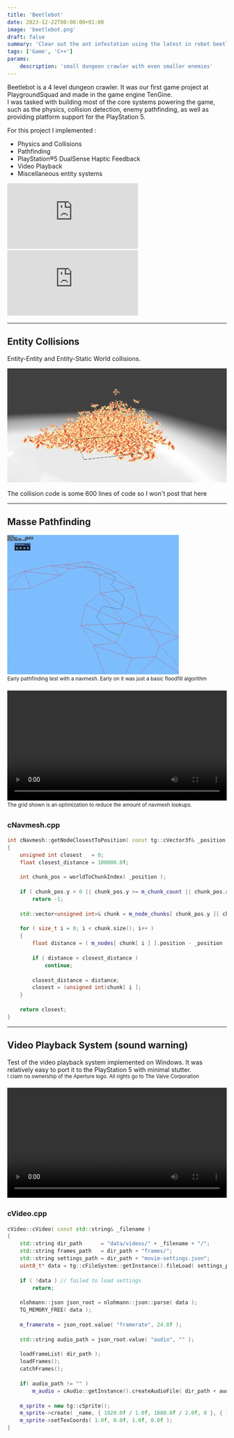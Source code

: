 ```yaml
---
title: 'Beetlebot'
date: 2023-12-22T00:00:00+01:00
image: 'beetlebot.png'
draft: false
summary: 'Clear out the ant infestation using the latest in robot beetle technology'
tags: ['Game', 'C++']
params:
    description: 'small dungeon crawler with even smaller enemies'
---
```


Beetlebot is a 4 level dungeon crawler. It was our first game project at PlaygroundSquad and made in the game engine TenGine.  
I was tasked with building most of the core systems powering the game, such as the physics, collision detection, enemy pathfinding, as well as providing platform support for the PlayStation 5.

For this project I implemented :
* Physics and Collisions
* Pathfinding
* PlayStation®5 DualSense Haptic Feedback
* Video Playback
* Miscellaneous entity systems


<div class="video-container">
    <div class="auto-resizable-iframe">
        <div><iframe frameborder="0" allowfullscreen="" src="https://www.youtube.com/embed/G-td76fZ01g?si=Ianls67Zz_aBeXAx"></iframe></div>
    </div>
    <div class="auto-resizable-iframe">
        <div><iframe frameborder="0" allowfullscreen="" src="https://www.youtube.com/embed/W5Uf3M3wklg?si=CCXDGPvOXxBachXq"></iframe></div>
    </div>
</div>

---

## Entity Collisions

Entity-Entity and Entity-Static World collisions.

![](/images/beetlebot-collision.png)

The collision code is some 600 lines of code so I won't post that here

---

## Masse Pathfinding
![](/images/beetlebot-pathfinding.gif)  
<sup>Early pathfinding test with a navmesh. Early on it was just a basic floodfill algorithm</sup>

<div style="max-width: 720px"> 
    <video controls style="object-fit: cover; width: 100%;">
    <source src="/videos/beetlebot-stresstesting.mp4" type="video/mp4"> Your browser does not support the video tag. </video>
</div>
<sup>The grid shown is an optimization to reduce the amount of navmesh lookups. </sup>

### cNavmesh.cpp
```cpp
int cNavmesh::getNodeClosestToPosition( const tg::cVector3f& _position )
{
	unsigned int closest   = 0;
	float closest_distance = 100000.0f;

	int chunk_pos = worldToChunkIndex( _position );

	if ( chunk_pos.y < 0 || chunk_pos.y >= m_chunk_count || chunk_pos.x < 0 || chunk_pos.x >= m_chunk_count )
		return -1;

	std::vector<unsigned int>& chunk = m_node_chunks[ chunk_pos.y ][ chunk_pos.x ];

	for ( size_t i = 0; i < chunk.size(); i++ )
	{
		float distance = ( m_nodes[ chunk[ i ] ].position - _position ).length();

		if ( distance > closest_distance )
			continue;

		closest_distance = distance;
		closest = (unsigned int)chunk[ i ];
	}

	return closest;
}
```

---

## Video Playback System (sound warning)

Test of the video playback system implemented on Windows. It was relatively easy to port it to the PlayStation 5 with minimal stutter.  
<sup>I claim no ownership of the Aperture logo. All rights go to The Valve Corporation</sup>  

<div style="max-width: 720px">
    <video controls style="object-fit: cover; width: 100%;">
    <source src="/videos/beetlebot-video-player.mp4" type="video/mp4"> Your browser does not support the video tag. </video>
</div>

### cVideo.cpp
```cpp
cVideo::cVideo( const std::string& _filename )
{
    std::string dir_path      = "data/videos/" + _filename + "/";
    std::string frames_path   = dir_path + "frames/";
    std::string settings_path = dir_path + "movie-settings.json";
    uint8_t* data = tg::cFileSystem::getInstance().fileLoad( settings_path );

    if ( !data ) // failed to load settings
        return;

    nlohmann::json json_root = nlohmann::json::parse( data );
    TG_MEMORY_FREE( data );

    m_framerate = json_root.value( "framerate", 24.0f );

    std::string audio_path = json_root.value( "audio", "" );

    loadFrameList( dir_path );
    loadFrames();
    catchFrames();

    if( audio_path != "" )
        m_audio = cAudio::getInstance().createAudioFile( dir_path + audio_path );

    m_sprite = new tg::cSprite();
    m_sprite->create( _name, { 1920.0f / 1.0f, 1080.0f / 2.0f, 0 }, { 1920, 1080 }, tg::Color::kWhite, nullptr );
    m_sprite->setTexCoords( 1.0f, 0.0f, 1.0f, 0.0f );
}
```
